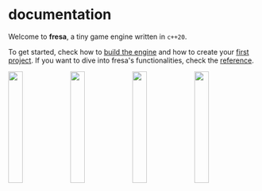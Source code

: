 # documentation

Welcome to **fresa**, a tiny game engine written in `c++20`.

To get started, check how to [build the engine](getting_started/building.md) and how to create your [first project](getting_started/first_project.md). If you want to dive into fresa's functionalities, check the [reference](reference/engine.md).

<p float="left">
  <img src="https://user-images.githubusercontent.com/22449369/145628926-ca734a35-6a0e-4193-872b-4be45b886a48.gif" width="24%" />
  <img src="https://user-images.githubusercontent.com/22449369/145629231-f2f51bd6-330a-4533-9b1a-021ce0859508.gif" width="24%" />
  <img src="https://user-images.githubusercontent.com/22449369/145630097-151555b5-30fc-4fef-b062-72e9581a5731.png" width="24%" />
  <img src="https://user-images.githubusercontent.com/22449369/156197502-0e555a4a-8a71-4920-bb01-b29cefcf4a25.gif" width="24%" />
</p>